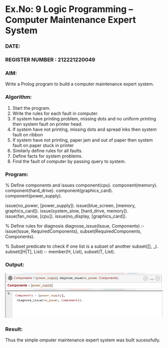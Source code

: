 # Ex.No: 9  Logic Programming –  Computer Maintenance Expert System
### DATE:                                                                           
### REGISTER NUMBER : 212221220049
### AIM: 
Write a Prolog program to build a computer maintenance expert system.
###  Algorithm:
1. Start the program.
2. Write the rules for each fault in computer.
3. If system have printing problem, missing dots and no uniform printing then system fault on printer head.
4. If system have not printing, missing dots and spread inks then system fault on ribbon
5. If system have not printing, paper jam and out of paper then system fault on paper stuck in printer
6. Similarly define rules for all faults.
7. Define facts for system problems.
8. Find the fault of computer by passing query to system.
     
### Program:


% Define components and issues
component(cpu).
component(memory).
component(hard_drive).
component(graphics_card).
component(power_supply).

issue(no_power, [power_supply]).
issue(blue_screen, [memory, graphics_card]).
issue(system_slow, [hard_drive, memory]).
issue(fan_noise, [cpu]).
issue(no_display, [graphics_card]).

% Define rules for diagnosis
diagnose_issue(Issue, Components) :-
    issue(Issue, RequiredComponents),
    subset(RequiredComponents, Components).

% Subset predicate to check if one list is a subset of another
subset([], _).
subset([H|T], List) :-
    member(H, List),
    subset(T, List).








### Output:
![image](https://github.com/sathiya7g/AI_Lab_2023-24/blob/main/Screenshot%202023-10-26%20004026.png)


### Result:
Thus the simple omputer maintenance expert system was built sucessfully.

